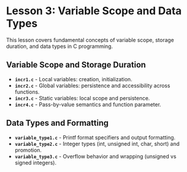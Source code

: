 # Lesson 3: Variable Scope and Data Types 

This lesson covers fundamental concepts of variable scope, storage duration, and data types in C programming. 

## Variable Scope and Storage Duration
- **`incr1.c`** - Local variables: creation, initialization.
- **`incr2.c`** - Global variables: persistence and accessibility across functions.
- **`incr3.c`** - Static variables: local scope and persistence.
- **`incr4.c`** - Pass-by-value semantics and function parameter.

## Data Types and Formatting
- **`variable_type1.c`** - Printf format specifiers and output formatting.
- **`variable_type2.c`** - Integer types (int, unsigned int, char, short) and promotion.
- **`variable_type3.c`** - Overflow behavior and wrapping (unsigned vs signed integers).

